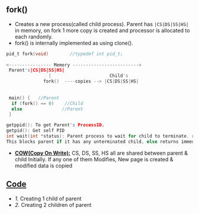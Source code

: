 ## fork()
- Creates a new process(called child process). Parent has `|CS|DS|SS|HS|` in memory, on fork 1 more copy is created and processor is allocated to each randomly.
- fork() is internally implemented as using clone().
```c
pid_t fork(void)        //typedef int pid_t;
 
<---------------- Memory ------------------------->
 Parent's|CS|DS|SS|HS| 
                |                      Child's
              fork()  ----copies --> |CS|DS|SS|HS|
                 
 
 main() {   //Parent    
  if (fork() == 0)    //Child
  else               //Parent
 }

getppid(): To get Parent's ProcessID.    
getpid(): Get self PID
int wait(int *status): Parent process to wait for child to terminate. returns pid of terminated child, sets term_status in status. 
This blocks parent if it has any unterminated child, else returns immediately.
```
- **[COW(Copy On Write):](process_copy_on_write.c)** CS, DS, SS, HS all are shared between parent & child Initially. If any one of them Modifies, New page is created & modified data is copied

## [Code](Code)
 - _1._ Creating 1 child of parent
 - _2._ Creating 2 children of parent

